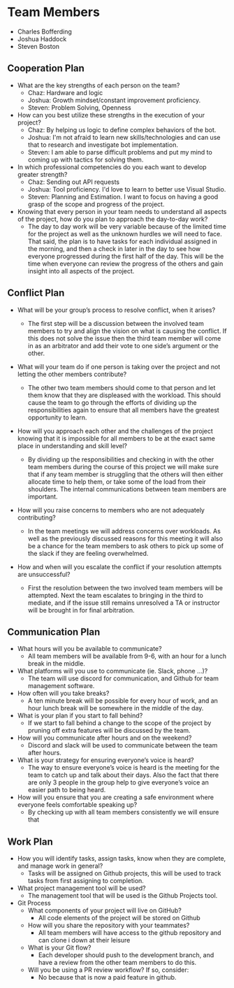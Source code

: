 # Team Members

- Charles Bofferding
- Joshua Haddock
- Steven Boston

## Cooperation Plan

- What are the key strengths of each person on the team?
  - Chaz: Hardware and logic
  - Joshua: Growth mindset/constant improvement proficiency.
  - Steven: Problem Solving, Openness
- How can you best utilize these strengths in the execution of your project?
  - Chaz: By helping us logic to define complex behaviors of the bot.
  - Joshua: I'm not afraid to learn new skills/technologies and can use that to research and investigate bot implementation.
  - Steven: I am able to parse difficult problems and put my mind to coming up with tactics for solving them.
- In which professional competencies do you each want to develop greater strength?
  - Chaz: Sending out API requests
  - Joshua: Tool proficiency. I'd love to learn to better use Visual Studio.
  - Steven: Planning and Estimation. I want to focus on having a good grasp of the scope and progress of the project.
- Knowing that every person in your team needs to understand all aspects of the project, how do you plan to approach the day-to-day work?
  - The day to day work will be very variable because of the limited time for the project as well as the unknown hurdles we will need to face. That said, the plan is to have tasks for each individual assigned in the morning, and then a check in later in the day to see how everyone progressed during the first half of the day. This will be the time when everyone can review the progress of the others and gain insight into all aspects of the project.

## Conflict Plan

- What will be your group’s process to resolve conflict, when it arises?

  - The first step will be a discussion between the involved team members to try and align the vision on what is causing the conflict. If this does not solve the issue then the third team member will come in as an arbitrator and add their vote to one side’s argument or the other.
- What will your team do if one person is taking over the project and not letting the other members contribute?

  - The other two team members should come to that person and let them know that they are displeased with the workload. This should cause the team to go through the efforts of dividing up the responsibilities again to ensure that all members have the greatest opportunity to learn.
- How will you approach each other and the challenges of the project knowing that it is impossible for all members to be at the exact same place in understanding and skill level?
  - By dividing up the responsibilities and checking in with the other team members during the course of this project we will make sure that if any team member is struggling that the others will then either allocate time to help them, or take some of the load from their shoulders. The internal communications between team members are important.
- How will you raise concerns to members who are not adequately contributing?
  - In the team meetings we will address concerns over workloads. As well as the previously discussed reasons for this meeting it will also be a chance for the team members to ask others to pick up some of the slack if they are feeling overwhelmed.
- How and when will you escalate the conflict if your resolution attempts are unsuccessful?
  - First the resolution between the two involved team members will be attempted. Next the team escalates to bringing in the third to mediate, and if the issue still remains unresolved a TA or instructor will be brought in for final arbitration.

## Communication Plan

- What hours will you be available to communicate?
  - All team members will be available from 9-6, with an hour for a lunch break in the middle.
- What platforms will you use to communicate (ie. Slack, phone …)?
  - The team will use discord for communication, and Github for team management software.
- How often will you take breaks?
  - A ten minute break will be possible for every hour of work, and an hour lunch break will be somewhere in the middle of the day.
- What is your plan if you start to fall behind?
  - If we start to fall behind a change to the scope of the project by pruning off extra features will be discussed by the team.
- How will you communicate after hours and on the weekend?
  - Discord and slack will be used to communicate between the team after hours.
- What is your strategy for ensuring everyone’s voice is heard?
  - The way to ensure everyone’s voice is heard is the meeting for the team to catch up and talk about their days. Also the fact that there are only 3 people in the group help to give everyone’s voice an easier path to being heard.
- How will you ensure that you are creating a safe environment where everyone feels comfortable speaking up?
  - By checking up with all team members consistently we will ensure that

## Work Plan

- How you will identify tasks, assign tasks, know when they are complete, and manage work in general?
  - Tasks will be assigned on Github projects, this will be used to track tasks from first assigning to completion.
- What project management tool will be used?
  - The management tool that will be used is the Github Projects tool.
- Git Process
  - What components of your project will live on GitHub?
    - All code elements of the project will be stored on Github
  - How will you share the repository with your teammates?
    - All team members will have access to the github repository and can clone i down at their leisure
  - What is your Git flow?
    - Each developer should push to the development branch, and have a review from the other team members to do this.
  - Will you be using a PR review workflow? If so, consider:
    - No because that is now a paid feature in github.
